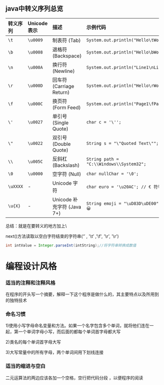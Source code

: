 ## java中转义序列总览

| 转义序列 | Unicode 表示 | 描述                       | 示例代码                                 |
| :------- | :----------- | :------------------------- | :--------------------------------------- |
| `\t`     | `\u0009`     | 制表符 (Tab)               | `System.out.println("Hello\tWorld");`    |
| `\b`     | `\u0008`     | 退格符 (Backspace)         | `System.out.println("Hello\bWorld");`    |
| `\n`     | `\u000A`     | 换行符 (Newline)           | `System.out.println("Line1\nLine2");`    |
| `\r`     | `\u000D`     | 回车符 (Carriage Return)   | `System.out.println("Hello\rWorld");`    |
| `\f`     | `\u000C`     | 换页符 (Form Feed)         | `System.out.println("Page1\fPage2");`    |
| `\'`     | `\u0027`     | 单引号 (Single Quote)      | `char c = '\'';`                         |
| `\"`     | `\u0022`     | 双引号 (Double Quote)      | `String s = "\"Quoted Text\"";`          |
| `\\`     | `\u005C`     | 反斜杠 (Backslash)         | `String path = "C:\\Windows\\System32";` |
| `\0`     | `\u0000`     | 空字符 (Null)              | `char nullChar = '\0';`                  |
| `\uXXXX` | -            | Unicode 字符               | `char euro = '\u20AC'; // € 符号`        |
| `\u{X}`  | -            | Unicode 补充字符 (Java 7+) | `String emoji = "\uD83D\uDE00"; // 😀`    |

总结：就是在要转义的地方加上\

next()方法读取以空白字符结束的字符串(‘’ , '\t’   ,'\f', '\r', '\r')

```java
int intValue = Integer.parseInt(intString);//将字符串转换成数值
```



# 编程设计风格

### 适当的注释和注释风格

在程序的开头写一个摘要，解释一下这个程序是做什么的，其主要特点以及所用到的独特技术

### 命名习惯

1)使用小写字母命名变量和方法。如果一个名字包含多个单词，就将他们连在一起，第一个单词字母小写，而后面的都每个单词首字母都大写

2)类名的每个单词首字母大写

3)大写常量中的所有字母，两个单词间用下划线连接

### 适当的缩进与空白

二元运算法的两边应该各加一个空格，空行把代码分段 ，以便程序的阅读

